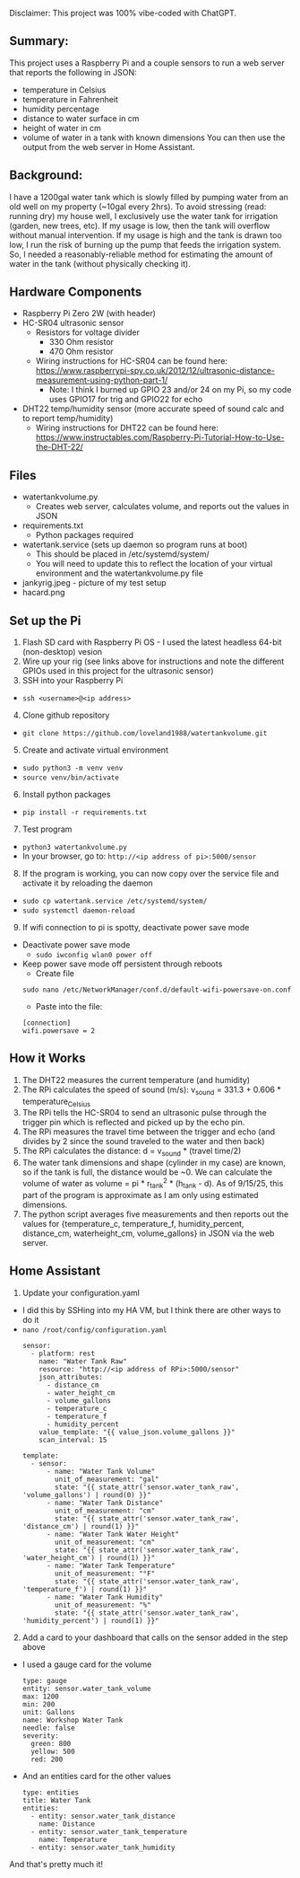 Disclaimer: This project was 100% vibe-coded with ChatGPT.

## Summary:
This project uses a Raspberry Pi and a couple sensors to run a web server that reports the following in JSON: 
- temperature in Celsius
- temperature in Fahrenheit
- humidity percentage
- distance to water surface in cm
- height of water in cm
- volume of water in a tank with known dimensions
You can then use the output from the web server in Home Assistant.


## Background:
I have a 1200gal water tank which is slowly filled by pumping water from an old well on my property (~10gal every 2hrs).  To avoid stressing (read: running dry) my house well, I exclusively use the water tank for irrigation (garden, new trees, etc).  If my usage is low, then the tank will overflow without manual intervention.  If my usage is high and the tank is drawn too low, I run the risk of burning up the pump that feeds the irrigation system.  So, I needed a reasonably-reliable method for estimating the amount of water in the tank (without physically checking it).


## Hardware Components
- Raspberry Pi Zero 2W (with header)
- HC-SR04 ultrasonic sensor
  - Resistors for voltage divider
    - 330 Ohm resistor
    - 470 Ohm resistor
  - Wiring instructions for HC-SR04 can be found here: https://www.raspberrypi-spy.co.uk/2012/12/ultrasonic-distance-measurement-using-python-part-1/
    - Note: I think I burned up GPIO 23 and/or 24 on my Pi, so my code uses GPIO17 for trig and GPIO22 for echo
- DHT22 temp/humidity sensor (more accurate speed of sound calc and to report temp/humidity)
  - Wiring instructions for DHT22 can be found here: https://www.instructables.com/Raspberry-Pi-Tutorial-How-to-Use-the-DHT-22/


## Files
- watertankvolume.py
  - Creates web server, calculates volume, and reports out the values in JSON
- requirements.txt
  - Python packages required
- watertank.service (sets up daemon so program runs at boot)
  - This should be placed in /etc/systemd/system/
  - You will need to update this to reflect the location of your virtual environment and the watertankvolume.py file
- jankyrig.jpeg - picture of my test setup
- hacard.png

## Set up the Pi
1. Flash SD card with Raspberry Pi OS - I used the latest headless 64-bit (non-desktop) vesion
2. Wire up your rig (see links above for instructions and note the different GPIOs used in this project for the ultrasonic sensor)
3. SSH into your Raspberry Pi
-   `ssh <username>@<ip address>`
4. Clone github repository
  - `git clone https://github.com/loveland1988/watertankvolume.git`
5. Create and activate virtual environment
  - `sudo python3 -m venv venv`
  - `source venv/bin/activate`
6. Install python packages
-   `pip install -r requirements.txt`
7. Test program
-   `python3 watertankvolume.py`
  - In your browser, go to: `http://<ip address of pi>:5000/sensor`
8. If the program is working, you can now copy over the service file and activate it by reloading the daemon
-   `sudo cp watertank.service /etc/systemd/system/`
-   `sudo systemctl daemon-reload`
9. If wifi connection to pi is spotty, deactivate power save mode
  - Deactivate power save mode
    -   `sudo iwconfig wlan0 power off`
  - Keep power save mode off persistent through reboots
    - Create file
    ```
    sudo nano /etc/NetworkManager/conf.d/default-wifi-powersave-on.conf
    ```
    - Paste into the file:
    ```
    [connection]
    wifi.powersave = 2
    ```



## How it Works
1. The DHT22 measures the current temperature (and humidity)
2. The RPi calculates the speed of sound (m/s): v<sub>sound</sub> = 331.3 + 0.606 * temperature<sub>Celsius</sub>
3. The RPi tells the HC-SR04 to send an ultrasonic pulse through the trigger pin which is reflected and picked up by the echo pin.
4. The RPi measures the travel time between the trigger and echo (and divides by 2 since the sound traveled to the water and then back)
5. The RPi calculates the distance: d =  v<sub>sound</sub> * (travel time/2)
6. The water tank dimensions and shape (cylinder in my case) are known, so if the tank is full, the distance would be ~0.  We can calculate the volume of water as volume = pi * r<sub>tank</sub><sup>2</sup> * (h<sub>tank</sub> - d).  As of 9/15/25, this part of the program is approximate as I am only using estimated dimensions.
7. The python script averages five measurements and then reports out the values for {temperature_c, temperature_f, humidity_percent, distance_cm, waterheight_cm, volume_gallons} in JSON via the web server.

## Home Assistant
1. Update your configuration.yaml
  - I did this by SSHing into my HA VM, but I think there are other ways to do it
  - `nano /root/config/configuration.yaml`
    ```
    sensor:
      - platform: rest
        name: "Water Tank Raw"
        resource: "http://<ip address of RPi>:5000/sensor"
        json_attributes:
          - distance_cm
          - water_height_cm
          - volume_gallons
          - temperature_c
          - temperature_f
          - humidity_percent
        value_template: "{{ value_json.volume_gallons }}"
        scan_interval: 15

    template:
      - sensor:
          - name: "Water Tank Volume"
            unit_of_measurement: "gal"
            state: "{{ state_attr('sensor.water_tank_raw', 'volume_gallons') | round(0) }}"
          - name: "Water Tank Distance"
            unit_of_measurement: "cm"
            state: "{{ state_attr('sensor.water_tank_raw', 'distance_cm') | round(1) }}"
          - name: "Water Tank Water Height"
            unit_of_measurement: "cm"
            state: "{{ state_attr('sensor.water_tank_raw', 'water_height_cm') | round(1) }}"
          - name: "Water Tank Temperature"
            unit_of_measurement: "°F"
            state: "{{ state_attr('sensor.water_tank_raw', 'temperature_f') | round(1) }}"
          - name: "Water Tank Humidity"
            unit_of_measurement: "%"
            state: "{{ state_attr('sensor.water_tank_raw', 'humidity_percent') | round(1) }}"
      ```
2. Add a card to your dashboard that calls on the sensor added in the step above
  - I used a gauge card for the volume
    ```
    type: gauge
    entity: sensor.water_tank_volume
    max: 1200
    min: 200
    unit: Gallons
    name: Workshop Water Tank
    needle: false
    severity:
      green: 800
      yellow: 500
      red: 200
    ```
  - And an entities card for the other values
    ```
    type: entities
    title: Water Tank
    entities:
      - entity: sensor.water_tank_distance
        name: Distance
      - entity: sensor.water_tank_temperature
        name: Temperature
      - entity: sensor.water_tank_humidity
    ```

And that's pretty much it!
